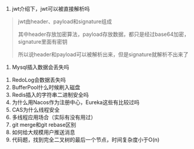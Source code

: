 1. jwt介绍下，jwt可以被直接解析吗

> jwt由header、payload和signature组成
>
> 其中header存放加密算法，payload存放数据，都只是经过base64加密，signature里面有密钥
>
> 所以说header和payload可以被解析出来，但是signature就解析不出来了

1. Mysql插入数据会丢失吗

> 

1. RedoLog会数据丢失吗
2. BufferPool什么时候刷入磁盘
3. Redis插入的字符串二进制安全吗
4. 为什么用Nacos作为注册中心，Eureka这些有比较过吗
5. CAS为什么线程安全
6. 多线程应用场合（实际有没有用过）
7. git merge和git rebase区别
8. 如何给大规模用户推送消息
9. 代码题，找到完全二叉树的最后一个节点，时间复杂度小于O(n)